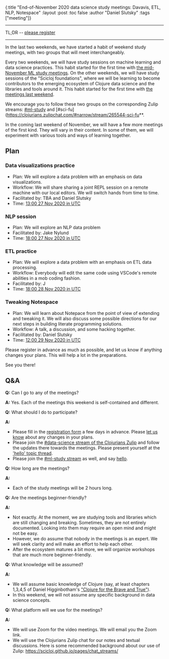 {:title "End-of-November 2020 data science study meetings: Davavis, ETL, NLP, Notespace"
 :layout :post
 :toc false
 :author "Daniel Slutsky"
 :tags  ["meeting"]}

<hr></hr>

TL;DR -- [please register](https://tinyurl.com/yywcw272)

<hr></hr>

In the last two weekends, we have started a habit of weekend study meetings, with two groups that will meet interchangeably.

Every two weekends, we will have study sessions on machine learning and data science practices. This habit started for the first time with [the mid-November ML study meetings](../2020-10-29-nov-2020-ml-study-meetings). On the other weekends, we will have study sessions of the "Scicloj foundations", where we will be learning to become contributors to the emerging ecosystem of Clojure data science and the libraries and tools around it. This habit started for the first time with [the meetings last weekend](../2020-11-11-nov-2020-fundamentals-study-meetings).

We encourage you to follow these two groups on the corresponding Zulip streams: [#ml-study](https://clojurians.zulipchat.com/#narrow/stream/264992-ml-study) and [#sci-fu](https://clojurians.zulipchat.com/#narrow/stream/265544-sci-fu**.

In the coming last weekend of November, we will have a few more meetings of the first kind. They will vary in their content. In some of them, we will experiment with various tools and ways of learning together.

## Plan

### Data visualizations practice
- Plan: We will explore a data problem with an emphasis on data visualizations.
- Workflow: We will share sharing a joint REPL session on a remote machine with our local editors. We will switch hands from time to time.
- Facilitated by: TBA and Daniel Slutsky
- Time: [13:00 27 Nov 2020 in UTC](https://time.is/1300_27_Nov_2020_in_UTC/)

### NLP session
- Plan: We will explore an NLP data problem
- Facilitated by: Jake Nylund
- Time: [18:00 27 Nov 2020 in UTC](https://time.is/1800_27_Nov_2020_in_UTC)

### ETL practice
- Plan: We will explore a data problem with an emphasis on ETL data processing.
- Workflow: Everybody will edit the same code using VSCode's remote abilities in a mob coding fashion.
- Facilitated by: J
- Time: [18:00 28 Nov 2020 in UTC](https://time.is/1800_28_Nov_2020_in_UTC/)

### Tweaking Notespace
- Plan: We will learn about Notepace from the point of view of extending and tweaking it. We will also discuss some possible directions for our next steps in building literate programming solutions.
- Workflow: A talk, a discussion, and some hacking together.
- Facilitated by: Daniel Slutsky
- Time: [12:00 29 Nov 2020 in UTC](https://time.is/1200_29_Nov_2020_in_UTC/)

Please register in advance as much as possible, and let us know if anything changes your plans. This will help a lot in the preparations.

See you there!


## Q&A

**Q:** Can I go to any of the meetings?

**A:** Yes. Each of the meetings this weekend is self-contained and different.

**Q:** What should I do to participate?

**A:**
- Please fill in the [registration form](https://tinyurl.com/yywcw272) a few days in advance. Please [let us know](https://scicloj.github.io/pages/about/#where) about any changes in your plans.
- Please join the [#data-science stream of the Clojurians Zulip](https://clojurians.zulipchat.com/#narrow/stream/151924-data-science) and follow the updates there towards the meetings. Please present yourself at the ['hello' topic thread](https://clojurians.zulipchat.com/#narrow/stream/151924-data-science/topic/hello).
- Please join the [#ml-study stream](https://clojurians.zulipchat.com/#narrow/stream/264992-ml-study) as well, and say [hello](https://clojurians.zulipchat.com/#narrow/stream/264992-ml-study/topic/hello).

**Q:** How long are the meetings?

**A:**
- Each of the study meetings will be 2 hours long.

**Q:** Are the meetings beginner-friendly?

**A:**
- Not exactly. At the moment, we are studying tools and libraries which are still changing and breaking. Sometimes, they are not entirely documented. Looking into them may require an open mind and might not be easy.
- However, we do assume that nobody in the meetings is an expert. We will seek clarity and will make an effort to help each other.
- After the ecosystem matures a bit more, we will organize workshops that are much more beginner-friendly.

**Q:** What knowledge will be assumed?

**A:**
- We will assume basic knowledge of Clojure (say, at least chapters 1,3,4,5 of Daniel Higginbotham's ["Clojure for the Brave and True"](https://www.braveclojure.com/)).
- In this weekend, we will not assume any specific background in data science concepts.

**Q:** What platform will we use for the meetings?

**A:**
- We will use Zoom for the video meetings. We will email you the Zoom link.
- We will use the Clojurians Zulip chat for our notes and textual discussions. Here is some recommended background about our use of Zulip: https://scicloj.github.io/pages/chat_streams/

